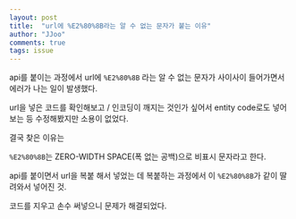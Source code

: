 ```yaml
---
layout: post
title:  "url에 %E2%80%8B라는 알 수 없는 문자가 붙는 이유"
author: "JJoo"
comments: true
tags: issue
---
```



api를 붙이는 과정에서 url에 ```%E2%80%8B``` 라는 알 수 없는 문자가 사이사이 들어가면서 에러가 나는 일이 발생했다.

url을 넣은 코드를 확인해보고 / 인코딩이 깨지는 것인가 싶어서 entity code로도 넣어보는 등 수정해봤지만 소용이 없었다.

결국 찾은 이유는 

```%E2%80%8B```는 ZERO-WIDTH SPACE(폭 없는 공백)으로 비표시 문자라고 한다. 

api를 붙이면서 url을 복붙 해서 넣었는 데 복붙하는 과정에서 이 ```%E2%80%8B```가 같이 딸려와서 넣어진 것.

코드를 지우고 손수 써넣으니 문제가 해결되었다.

